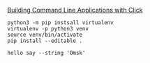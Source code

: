 [Building Command Line Applications with Click](https://youtu.be/kNke39OZ2k0)

```
python3 -m pip instsall virtualenv
virtualenv -p python3 venv
source venv/bin/activate
pip install --editable .

hello say --string 'Omsk'
```
